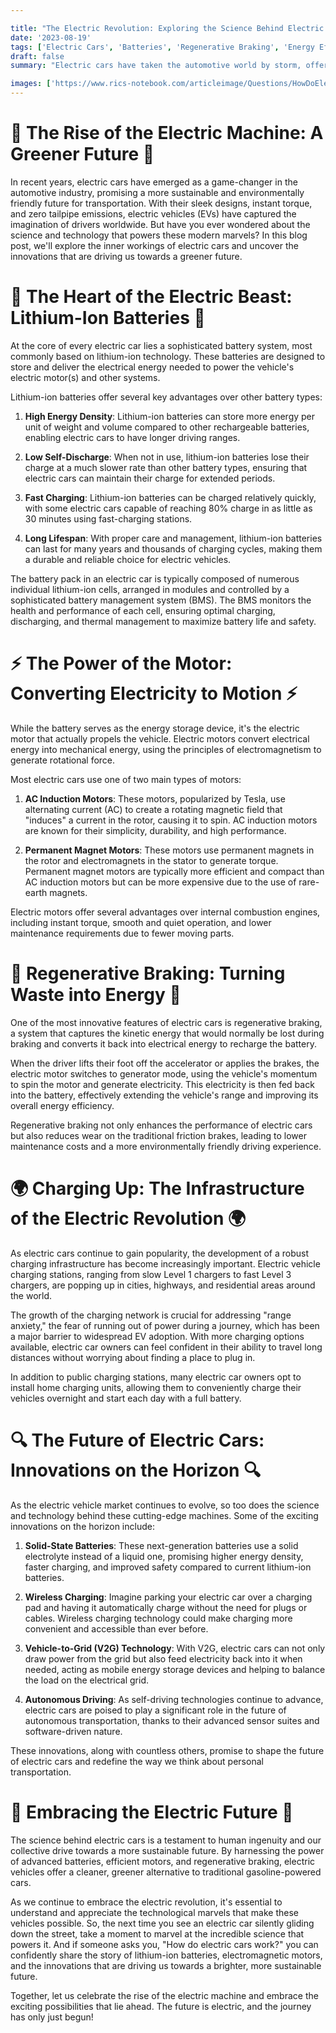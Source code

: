 ```yaml
---

title: "The Electric Revolution: Exploring the Science Behind Electric Cars"
date: '2023-08-19'
tags: ['Electric Cars', 'Batteries', 'Regenerative Braking', 'Energy Efficiency', 'Sustainable Transportation','Questions'] 
draft: false
summary: "Electric cars have taken the automotive world by storm, offering a cleaner, greener alternative to traditional gasoline-powered vehicles. But what exactly makes these high-tech marvels tick? In this blog post, we dive into the fascinating science behind electric cars, from the power of lithium-ion batteries to the magic of regenerative braking."

images: ['https://www.rics-notebook.com/articleimage/Questions/HowDoElectricCarsWork.webp']
---
```


# 🔌 The Rise of the Electric Machine: A Greener Future 🔌

In recent years, electric cars have emerged as a game-changer in the automotive industry, promising a more sustainable and environmentally friendly future for transportation. With their sleek designs, instant torque, and zero tailpipe emissions, electric vehicles (EVs) have captured the imagination of drivers worldwide. But have you ever wondered about the science and technology that powers these modern marvels? In this blog post, we'll explore the inner workings of electric cars and uncover the innovations that are driving us towards a greener future.

# 🔋 The Heart of the Electric Beast: Lithium-Ion Batteries 🔋

At the core of every electric car lies a sophisticated battery system, most commonly based on lithium-ion technology. These batteries are designed to store and deliver the electrical energy needed to power the vehicle's electric motor(s) and other systems.

Lithium-ion batteries offer several key advantages over other battery types:

1. **High Energy Density**: Lithium-ion batteries can store more energy per unit of weight and volume compared to other rechargeable batteries, enabling electric cars to have longer driving ranges.

2. **Low Self-Discharge**: When not in use, lithium-ion batteries lose their charge at a much slower rate than other battery types, ensuring that electric cars can maintain their charge for extended periods.

3. **Fast Charging**: Lithium-ion batteries can be charged relatively quickly, with some electric cars capable of reaching 80% charge in as little as 30 minutes using fast-charging stations.

4. **Long Lifespan**: With proper care and management, lithium-ion batteries can last for many years and thousands of charging cycles, making them a durable and reliable choice for electric vehicles.

The battery pack in an electric car is typically composed of numerous individual lithium-ion cells, arranged in modules and controlled by a sophisticated battery management system (BMS). The BMS monitors the health and performance of each cell, ensuring optimal charging, discharging, and thermal management to maximize battery life and safety.

# ⚡ The Power of the Motor: Converting Electricity to Motion ⚡

While the battery serves as the energy storage device, it's the electric motor that actually propels the vehicle. Electric motors convert electrical energy into mechanical energy, using the principles of electromagnetism to generate rotational force.

Most electric cars use one of two main types of motors:

1. **AC Induction Motors**: These motors, popularized by Tesla, use alternating current (AC) to create a rotating magnetic field that "induces" a current in the rotor, causing it to spin. AC induction motors are known for their simplicity, durability, and high performance.

2. **Permanent Magnet Motors**: These motors use permanent magnets in the rotor and electromagnets in the stator to generate torque. Permanent magnet motors are typically more efficient and compact than AC induction motors but can be more expensive due to the use of rare-earth magnets.

Electric motors offer several advantages over internal combustion engines, including instant torque, smooth and quiet operation, and lower maintenance requirements due to fewer moving parts.

# 🔄 Regenerative Braking: Turning Waste into Energy 🔄

One of the most innovative features of electric cars is regenerative braking, a system that captures the kinetic energy that would normally be lost during braking and converts it back into electrical energy to recharge the battery.

When the driver lifts their foot off the accelerator or applies the brakes, the electric motor switches to generator mode, using the vehicle's momentum to spin the motor and generate electricity. This electricity is then fed back into the battery, effectively extending the vehicle's range and improving its overall energy efficiency.

Regenerative braking not only enhances the performance of electric cars but also reduces wear on the traditional friction brakes, leading to lower maintenance costs and a more environmentally friendly driving experience.

# 🌍 Charging Up: The Infrastructure of the Electric Revolution 🌍

As electric cars continue to gain popularity, the development of a robust charging infrastructure has become increasingly important. Electric vehicle charging stations, ranging from slow Level 1 chargers to fast Level 3 chargers, are popping up in cities, highways, and residential areas around the world.

The growth of the charging network is crucial for addressing "range anxiety," the fear of running out of power during a journey, which has been a major barrier to widespread EV adoption. With more charging options available, electric car owners can feel confident in their ability to travel long distances without worrying about finding a place to plug in.

In addition to public charging stations, many electric car owners opt to install home charging units, allowing them to conveniently charge their vehicles overnight and start each day with a full battery.

# 🔍 The Future of Electric Cars: Innovations on the Horizon 🔍

As the electric vehicle market continues to evolve, so too does the science and technology behind these cutting-edge machines. Some of the exciting innovations on the horizon include:

1. **Solid-State Batteries**: These next-generation batteries use a solid electrolyte instead of a liquid one, promising higher energy density, faster charging, and improved safety compared to current lithium-ion batteries.

2. **Wireless Charging**: Imagine parking your electric car over a charging pad and having it automatically charge without the need for plugs or cables. Wireless charging technology could make charging more convenient and accessible than ever before.

3. **Vehicle-to-Grid (V2G) Technology**: With V2G, electric cars can not only draw power from the grid but also feed electricity back into it when needed, acting as mobile energy storage devices and helping to balance the load on the electrical grid.

4. **Autonomous Driving**: As self-driving technologies continue to advance, electric cars are poised to play a significant role in the future of autonomous transportation, thanks to their advanced sensor suites and software-driven nature.

These innovations, along with countless others, promise to shape the future of electric cars and redefine the way we think about personal transportation.

# 🚗 Embracing the Electric Future 🚗 

The science behind electric cars is a testament to human ingenuity and our collective drive towards a more sustainable future. By harnessing the power of advanced batteries, efficient motors, and regenerative braking, electric vehicles offer a cleaner, greener alternative to traditional gasoline-powered cars.

As we continue to embrace the electric revolution, it's essential to understand and appreciate the technological marvels that make these vehicles possible. So, the next time you see an electric car silently gliding down the street, take a moment to marvel at the incredible science that powers it. And if someone asks you, "How do electric cars work?" you can confidently share the story of lithium-ion batteries, electromagnetic motors, and the innovations that are driving us towards a brighter, more sustainable future.

Together, let us celebrate the rise of the electric machine and embrace the exciting possibilities that lie ahead. The future is electric, and the journey has only just begun!